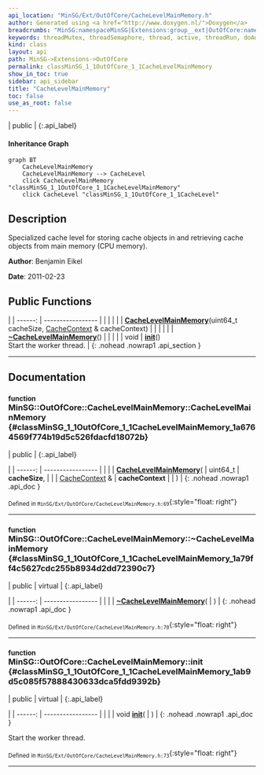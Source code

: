 ```yaml
---
api_location: "MinSG/Ext/OutOfCore/CacheLevelMainMemory.h"
author: Generated using <a href="http://www.doxygen.nl/">Doxygen</a>
breadcrumbs: "MinSG:namespaceMinSG|Extensions:group__ext|OutOfCore:namespaceMinSG_1_1OutOfCore"
keywords: threadMutex, threadSemaphore, thread, active, threadRun, doAddCacheObject, doRemoveCacheObject, doLoadCacheObject, getCacheObjectSize, doWork, CacheLevelMainMemory, ~CacheLevelMainMemory, init
kind: class
layout: api
path: MinSG->Extensions->OutOfCore
permalink: classMinSG_1_1OutOfCore_1_1CacheLevelMainMemory
show_in_toc: true
sidebar: api_sidebar
title: "CacheLevelMainMemory"
toc: false
use_as_root: false
---
```


| public |
{:.api_label}

#### Inheritance Graph

```mermaid
graph BT
	CacheLevelMainMemory
	CacheLevelMainMemory --> CacheLevel
	click CacheLevelMainMemory "classMinSG_1_1OutOfCore_1_1CacheLevelMainMemory"
	click CacheLevel "classMinSG_1_1OutOfCore_1_1CacheLevel"
```

## Description



Specialized cache level for storing cache objects in and retrieving cache objects from main memory (CPU memory).



**Author**: Benjamin Eikel



**Date**: 2011-02-23





## Public Functions

|
| ------: | ----------------- |
|  | |
|  | **[CacheLevelMainMemory](#classMinSG_1_1OutOfCore_1_1CacheLevelMainMemory_1a6764569f774b19d5c526fdacfd18072b)**(uint64_t cacheSize,  [CacheContext](classMinSG_1_1OutOfCore_1_1CacheContext) & cacheContext) |
|  | |
|  | **[~CacheLevelMainMemory](#classMinSG_1_1OutOfCore_1_1CacheLevelMainMemory_1a79ff4c5627cdc255b8934d2dd72390c7)**() |
|  | |
| void | **[init](#classMinSG_1_1OutOfCore_1_1CacheLevelMainMemory_1ab9d5c085f57888430633dca5fdd9392b)**() <br/> Start the worker thread. |
{: .nohead .nowrap1 .api_section }


-------------------------------------------------------------------

## Documentation

### <small>function</small><br/> MinSG::OutOfCore::CacheLevelMainMemory::CacheLevelMainMemory {#classMinSG_1_1OutOfCore_1_1CacheLevelMainMemory_1a6764569f774b19d5c526fdacfd18072b}

| public |
{:.api_label}

|
| ------: | ----------------- |
|  |
|  **[CacheLevelMainMemory](#classMinSG_1_1OutOfCore_1_1CacheLevelMainMemory_1a6764569f774b19d5c526fdacfd18072b)**( | uint64_t | **cacheSize**, |
| |  [CacheContext](classMinSG_1_1OutOfCore_1_1CacheContext) & | **cacheContext** |
|   ) |
{: .nohead .nowrap1 .api_doc }





<sub>Defined in `MinSG/Ext/OutOfCore/CacheLevelMainMemory.h:69`</sub>{:style="float: right"}

-------------------------------------------------------------------

### <small>function</small><br/> MinSG::OutOfCore::CacheLevelMainMemory::~CacheLevelMainMemory {#classMinSG_1_1OutOfCore_1_1CacheLevelMainMemory_1a79ff4c5627cdc255b8934d2dd72390c7}

| public | virtual |
{:.api_label}

|
| ------: | ----------------- |
|  |
|  **[~CacheLevelMainMemory](#classMinSG_1_1OutOfCore_1_1CacheLevelMainMemory_1a79ff4c5627cdc255b8934d2dd72390c7)**( |  ) |
{: .nohead .nowrap1 .api_doc }





<sub>Defined in `MinSG/Ext/OutOfCore/CacheLevelMainMemory.h:70`</sub>{:style="float: right"}

-------------------------------------------------------------------

### <small>function</small><br/> MinSG::OutOfCore::CacheLevelMainMemory::init {#classMinSG_1_1OutOfCore_1_1CacheLevelMainMemory_1ab9d5c085f57888430633dca5fdd9392b}

| public | virtual |
{:.api_label}

|
| ------: | ----------------- |
|  |
| void **[init](#classMinSG_1_1OutOfCore_1_1CacheLevelMainMemory_1ab9d5c085f57888430633dca5fdd9392b)**( |  ) |
{: .nohead .nowrap1 .api_doc }

Start the worker thread.





<sub>Defined in `MinSG/Ext/OutOfCore/CacheLevelMainMemory.h:73`</sub>{:style="float: right"}

-------------------------------------------------------------------


